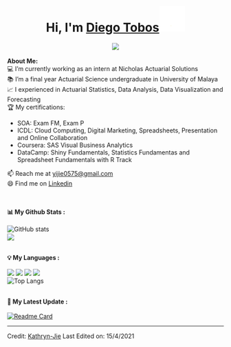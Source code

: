 # <h1 align="center">Hi, I'm <a href="https://github.com/Kathryn-Jie">Diego Tobos<a><img src="https://github.com/Kathryn-Jie/Kathryn-Jie/blob/main/wave.gif" width="60px" /></h1>
    
<p align="center">
    <img width="200" src="https://avatars.githubusercontent.com/u/114108005?)">
</p>

<div>
<strong>About Me:</strong><br>
💻 I’m currently working as an intern at Nicholas Actuarial Solutions<br>
📚 I’m a final year Actuarial Science undergraduate in University of Malaya<br>
📈 I experienced in Actuarial Statistics, Data Analysis, Data Visualization and Forecasting<br>
🏆 My certifications: 
<ul>
  <li>SOA: Exam FM, Exam P</li>
  <li>ICDL: Cloud Computing, Digital Marketing, Spreadsheets, Presentation and Online Collaboration</li>
  <li>Coursera: SAS Visual Business Analytics</li>
  <li>DataCamp: Shiny Fundamentals, Statistics Fundamentas and Spreadsheet Fundamentals with R Track</li>
</ul>
📫 Reach me at <a href="mailto:yijie0575@gmail.com">yijie0575@gmail.com</a><br>
😄 Find me on <a href="https://www.linkedin.com/in/yi-jie-tey/">Linkedin</a><br><br><br>

<strong>📊 My Github Stats :</strong><br><br>
![GitHub stats](https://github-readme-stats.vercel.app/api?username=Kathryn-Jie&show_icons=true&count_private=true&include_all_commits=true&theme=radical)<br>
<img align="center" src="https://github-readme-streak-stats.herokuapp.com/?user=Kathryn-Jie&theme=radical&hide_border=true"/><br><br>

<strong>💡 My Languages :</strong><br><br>
<img src="https://img.shields.io/badge/-R-lightgrey?style=plastic"/>
<img src="https://img.shields.io/badge/-HTML-lightgrey?style=plastic"/>
<img src="https://img.shields.io/badge/-CSS-lightgrey?style=plastic"/>
<img src="https://img.shields.io/badge/-C++-lightgrey?style=plastic"/><br>
![Top Langs](https://github-readme-stats.vercel.app/api/top-langs/?username=Kathryn-Jie&langs_count_private=true&theme=radical&card_width=445)<br><br>

<strong>🚀 My Latest Update :</strong><br><br>
[![Readme Card](https://github-readme-stats.vercel.app/api/pin/?username=Kathryn-Jie&repo=Kathryn-Jie&theme=radical)](https://github.com/Kathryn-Jie/Kathryn-Jie)
</div>

------
Credit: [Kathryn-Jie](https://github.com/Kathryn-Jie)
Last Edited on: 15/4/2021
